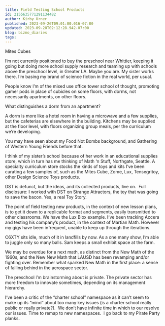 ```yaml
---
title: Field Testing School Products
id: 2155635771291134482
author: Kirby Urner
published: 2023-09-26T09:01:00.016-07:00
updated: 2023-09-28T02:12:28.942-07:00
blog: bizmo_diaries
tags: 
---
```


[](https://blogger.googleusercontent.com/img/b/R29vZ2xl/AVvXsEhyEesoai_L4mLn3t3OJEwI68IirgwTXMULgpHw7XR49-UF9hUt2nxEdJWyBXXnV5YVWSZKnBh3DClwmLN3KLGWbAA4xliL4AgP8BeXJGzlvbSLwe1lyj9BwBOd_2eJ5rIultBL-UpQNu5PGtiN6NBh7bH-FEdyjD6bM1j1GZRHSnMpe2e1QxzW/s3648/32421179528_33e05b8aed_o.jpeg)
Mites Cubes

I’m not currently positioned to buy the preschool near Whittier, keeping it going but doing more school supply research and teaming up with schools above the preschool level, in Greater LA. Maybe you are. My sister works there. I’m basing my brand of science fiction in the real world, per usual.

People know I’m of the mixed use office tower school of thought, promoting gamer pods in place of cubicles on some floors, with dorms, not necessarily apartments, on other floors.

What distinguishes a dorm from an apartment?  

A dorm is more like a hotel room in having a microwave and a few supplies, but the cafeterias are elsewhere in the building. Kitchens may be supplied at the floor level, with floors organizing group meals, per the curriculum we’re developing. 

You may have seen about my Food Not Bombs background, and Gathering of Western Young Friends before that.

I think of my sister’s school because of her work in an educational supplies store, which in turn has me thinking of Math ‘n Stuff, Northgate, Seattle. A specialty curriculum store stocks the kinds of toys and kits I’ve been curating a few samples of, such as the Mites Cube, Zome, Lux, Tensegritoy, other Design Science Toys products.

DST is defunct, but the ideas, and its collected products, live on.  Full disclosure: I worked with DST on Strange Attractors, the toy that was going to save the bacon. Yes, a real Toy Story.

The point of field testing new products, in the context of new lesson plans, is to get it down to a replicable format and segments, easily transmitted to other classrooms. We have the Lux Blox example. I’ve been tracking Accera and testing his company’s product, in the context of Martian Math. However my gigs have been infrequent, unable to keep up through the iterations. 

C6XTY sits idle, much of it in landfills by now. As a one many show, I’m able to juggle only so many balls. Sam keeps a small exhibit space at the farm.

We may be overdue for a next math, as distinct from the New Math of the 1960s, and the New New Math that LAUSD has been revamping and/or fighting over. Remember what sparked New Math in the first place: a sense of falling behind in the aerospace sector.

The preschool I’m brainstorming about is private. The private sector has more freedom to innovate sometimes, depending on its management hierarchy. 

I’ve been a critic of the “charter school” namespace as it can’t seem to make up its “mind” about too many key issues (is a charter school really public or really private?).  We don’t have infinite time in which to our resolve our issues. Time to remap to new namespaces.  I go back to my Pirate Party planks.